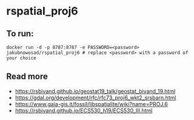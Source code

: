 # rspatial_proj6

## To run:

```
docker run -d -p 8787:8787 -e PASSWORD=<password> jakubnowosad/rspatial_proj6 # replace <password> with a password of your choice
```

## Read more

- https://rsbivand.github.io/geostat19_talk/geostat_bivand_19.html
- https://gdal.org/development/rfc/rfc73_proj6_wkt2_srsbarn.html
- https://www.gaia-gis.it/fossil/libspatialite/wiki?name=PROJ.6
- https://rsbivand.github.io/ECS530_h19/ECS530_III.html

